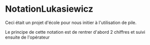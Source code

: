 # NotationLukasiewicz

Ceci était un projet d'école pour nous initier à l'utilisation de pile. 

Le principe de cette notation est de rentrer d'abord 2 chiffres et suivi ensuite de l'opérateur
